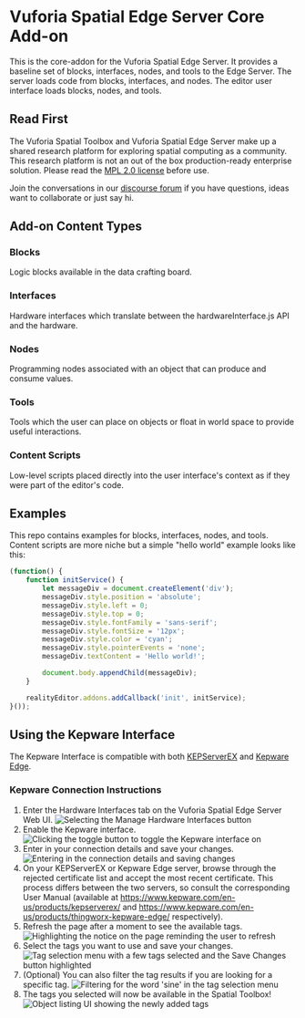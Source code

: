 # Vuforia Spatial Edge Server Core Add-on

This is the core-addon for the Vuforia Spatial Edge Server. It provides a
baseline set of blocks, interfaces, nodes, and tools to the Edge Server. The
server loads code from blocks, interfaces, and nodes. The editor user interface
loads blocks, nodes, and tools.

## Read First
The Vuforia Spatial Toolbox and Vuforia Spatial Edge Server make up a shared research platform for exploring spatial computing as a community. This research platform is not an out of the box production-ready enterprise solution. Please read the [MPL 2.0 license](LICENSE) before use.

Join the conversations in our [discourse forum](https://forum.spatialtoolbox.vuforia.com) if you have questions, ideas want to collaborate or just say hi.

## Add-on Content Types

### Blocks

Logic blocks available in the data crafting board.

### Interfaces

Hardware interfaces which translate between the hardwareInterface.js API and
the hardware.

### Nodes

Programming nodes associated with an object that can produce and consume
values.

### Tools

Tools which the user can place on objects or float in world space to provide
useful interactions.

### Content Scripts

Low-level scripts placed directly into the user interface's context as if they
were part of the editor's code.


## Examples

This repo contains examples for blocks, interfaces, nodes, and tools. Content
scripts are more niche but a simple "hello world" example looks like this:

```javascript
(function() {
    function initService() {
        let messageDiv = document.createElement('div');
        messageDiv.style.position = 'absolute';
        messageDiv.style.left = 0;
        messageDiv.style.top = 0;
        messageDiv.style.fontFamily = 'sans-serif';
        messageDiv.style.fontSize = '12px';
        messageDiv.style.color = 'cyan';
        messageDiv.style.pointerEvents = 'none';
        messageDiv.textContent = 'Hello world!';

        document.body.appendChild(messageDiv);
    }

    realityEditor.addons.addCallback('init', initService);
}());
```

## Using the Kepware Interface

The Kepware Interface is compatible with both [KEPServerEX](https://www.kepware.com/en-us/products/kepserverex/) and [Kepware Edge](https://www.kepware.com/en-us/products/thingworx-kepware-edge/).

### Kepware Connection Instructions
1. Enter the Hardware Interfaces tab on the Vuforia Spatial Edge Server Web UI.
![](interfaces/kepware/images/kepA.png "Selecting the Manage Hardware Interfaces button")
2. Enable the Kepware interface.
![](interfaces/kepware/images/kepB.png "Clicking the toggle button to toggle the Kepware interface on")
3. Enter in your connection details and save your changes.
![](interfaces/kepware/images/kepC.png "Entering in the connection details and saving changes")
4. On your KEPServerEX or Kepware Edge server, browse through the rejected certificate list and accept the most recent certificate. This process differs between the two servers, so consult the corresponding User Manual (available at https://www.kepware.com/en-us/products/kepserverex/ and https://www.kepware.com/en-us/products/thingworx-kepware-edge/ respectively).
5. Refresh the page after a moment to see the available tags.
![](interfaces/kepware/images/kepD.png "Highlighting the notice on the page reminding the user to refresh")
6. Select the tags you want to use and save your changes.
![](interfaces/kepware/images/kepE.png "Tag selection menu with a few tags selected and the Save Changes button highlighted")
7. (Optional) You can also filter the tag results if you are looking for a specific tag. 
![](interfaces/kepware/images/kepF.png "Filtering for the word 'sine' in the tag selection menu") 
8. The tags you selected will now be available in the Spatial Toolbox!
![](interfaces/kepware/images/kepG.png "Object listing UI showing the newly added tags")
